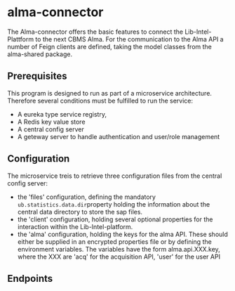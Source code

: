 # alma-connector

The Alma-connector offers the basic features to connect the Lib-Intel-Plattform to the next CBMS Alma.
For the communication to the Alma API a number of Feign clients are defined, taking the model classes from the alma-shared package.

## Prerequisites

This program is designed to run as part of a microservice architecture. 
Therefore several conditions must be fulfilled to run the service:
* A eureka type service registry,
* A Redis key value store
* A central config server
* A geteway server to handle authentication and user/role management


## Configuration

The microservice treis to retrieve three configuration files from the central config server:
* the 'files' configuration, defining the mandatory `ub.statistics.data.dir`property holding the information about the central data directory to store the sap files.
* the 'client' configuration, holding several optional properties for the interaction within the Lib-Intel-platform.
* the 'alma' configuration, holding the keys for the alma API. These should either be supplied in an encrypted properties file or by defining the environment variables. 
The variables have the form alma.api.XXX.key, where the XXX are 'acq' for the acquisition API, 'user' for the user API 


## Endpoints

